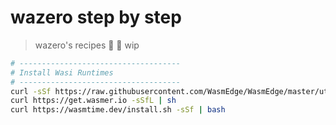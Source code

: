 # wazero step by step
> wazero's recipes 🥘
> 🚧 wip


```bash
# ------------------------------------
# Install Wasi Runtimes
# ------------------------------------
curl -sSf https://raw.githubusercontent.com/WasmEdge/WasmEdge/master/utils/install.sh | bash -s -- -v 0.10.0
curl https://get.wasmer.io -sSfL | sh
curl https://wasmtime.dev/install.sh -sSf | bash

```
